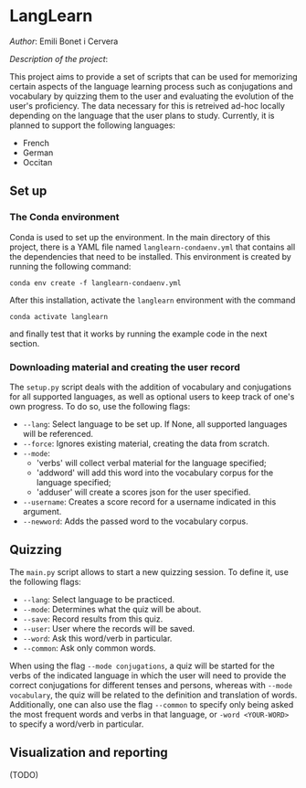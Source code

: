 # LangLearn

_Author_: Emili Bonet i Cervera

_Description of the project_:

This project aims to provide a set of scripts that can be used for memorizing certain aspects of the language learning process such as conjugations and vocabulary by quizzing them to the user and evaluating the evolution of the user's proficiency. The data necessary for this is retreived ad-hoc locally depending on the language that the user plans to study. Currently, it is planned to support the following languages:
- French
- German
- Occitan


## Set up

### The Conda environment

Conda is used to set up the environment. In the main directory of this project, there is a YAML file named `langlearn-condaenv.yml` that contains all the dependencies that need to be installed. This environment is created by running the following command:

```
conda env create -f langlearn-condaenv.yml
```

After this installation, activate the `langlearn` environment with the command

```
conda activate langlearn
```

and finally test that it works by running the example code in the next section.

### Downloading material and creating the user record

The `setup.py` script deals with the addition of vocabulary and conjugations for all supported languages, as well as optional users to keep track of one's own progress. To do so, use the following flags:
- `--lang`: Select language to be set up. If None, all supported languages will be referenced.
- `--force`: Ignores existing material, creating the data from scratch.
- `--mode`:
    - 'verbs' will collect verbal material for the language specified;
    - 'addword' will add this word into the vocabulary corpus for the language specified;
    - 'adduser' will create a scores json for the user specified.
- `--username`: Creates a score record for a username indicated in this argument.
- `--newword`: Adds the passed word to the vocabulary corpus.


## Quizzing

The `main.py` script allows to start a new quizzing session. To define it, use the following flags:
- `--lang`: Select language to be practiced.
- `--mode`: Determines what the quiz will be about.
- `--save`: Record results from this quiz.
- `--user`: User where the records will be saved.
- `--word`: Ask this word/verb in particular.
- `--common`: Ask only common words.

When using the flag `--mode conjugations`, a quiz will be started for the verbs of the indicated language in which the user will need to provide the correct conjugations for different tenses and persons, whereas with `--mode vocabulary`, the quiz will be related to the definition and translation of words. Additionally, one can also use the flag `--common` to specify only being asked the most frequent words and verbs in that language, or `-word <YOUR-WORD>` to specify a word/verb in particular.

## Visualization and reporting

(TODO)
